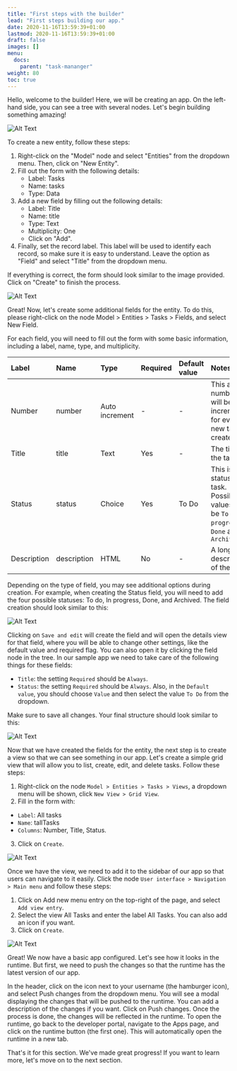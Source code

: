 ```yaml
---
title: "First steps with the builder"
lead: "First steps building our app."
date: 2020-11-16T13:59:39+01:00
lastmod: 2020-11-16T13:59:39+01:00
draft: false
images: []
menu:
  docs:
    parent: "task-mananger"
weight: 80
toc: true
---
```


Hello, welcome to the builder! Here, we will be creating an app. On the left-hand side, you can see a tree with several nodes. Let's begin building something amazing!

![Alt Text](/images/vendor/task-mananger/first-steps/task_manager_builder_node.png)


To create a new entity, follow these steps:

1. Right-click on the "Model" node and select "Entities" from the dropdown menu. Then, click on "New Entity".
2. Fill out the form with the following details:
   - Label: Tasks
   - Name: tasks
   - Type: Data
3. Add a new field by filling out the following details:
   - Label: Title
   - Name: title
   - Type: Text
   - Multiplicity: One
   - Click on "Add".
4. Finally, set the record label. This label will be used to identify each record, so make sure it is easy to understand. Leave the option as "Field" and select "Title" from the dropdown menu.

If everything is correct, the form should look similar to the image provided. Click on "Create" to finish the process.

![Alt Text](/images/vendor/task-mananger/first-steps/task_manager_creating_entity.png)


Great! Now, let's create some additional fields for the entity. To do this, please right-click on the node Model > Entities > Tasks > Fields, and select New Field.

For each field, you will need to fill out the form with some basic information, including a label, name, type, and multiplicity.

<table class="table">
    <thead>
    <tr class="header">
        <th align="left">Label</th>
        <th align="left">Name</th>
        <th align="left">Type</th>
        <th align="left">Required</th>
        <th align="left">Default value</th>
        <th align="left">Notes</th>
    </tr>
    </thead>
    <tbody>
    <tr>
        <td align="left">Number</td>
        <td align="left">number</td>
        <td align="left">Auto increment</td>
        <td align="left">-</td>
        <td align="left">-</td>
        <td align="left">This a number that will be incremented for every new task created.</td>
    </tr>
    <tr>
        <td align="left">Title</td>
        <td align="left">title</td>
        <td align="left">Text</td>
        <td align="left">Yes</td>
        <td align="left">-</td>
        <td align="left">The title of the task.</td>
    </tr>
    <tr>
        <td align="left">Status</td>
        <td align="left">status</td>
        <td align="left">Choice</td>
        <td align="left">Yes</td>
        <td align="left">To Do</td>
<td align="left" markdown="1">
This is the status of the task. Possible values will be <code >To do</code>, <code>In progress</code>, <code >Done</code> and <code>Archived</code>
</td>
    </tr>
    <tr>
        <td align="left">Description</td>
        <td align="left">description</td>
        <td align="left">HTML</td>
        <td align="left">No</td>
        <td align="left">-</td>
        <td align="left">A longer description of the task.</td>
    </tr>
    </tbody>
</table>

Depending on the type of field, you may see additional options during creation. For example, when creating the Status field, you will need to add the four possible statuses: To do, In progress, Done, and Archived. The field creation should look similar to this:

![Alt Text](/images/vendor/task-mananger/first-steps/2.png)

Clicking on `Save and edit` will create the field and will open the details view for that field, where you will be able to change other settings, like the default value and required flag. You can also open it by clicking the field node in the tree. In our sample app we need to take care of the following things for these fields:
- `Title`: the setting `Required` should be `Always`.
- `Status`: the setting `Required` should be `Always`. Also, in the `Default value`, you should choose `Value` and then select the value `To Do` from the dropdown.

Make sure to save all changes. Your final structure should look similar to this:

![Alt Text](/images/vendor/task-mananger/first-steps/3.png)



Now that we have created the fields for the entity, the next step is to create a view so that we can see something in our app. Let's create a simple grid view that will allow you to list, create, edit, and delete tasks. Follow these steps:


1. Right-click on the node `Model > Entities > Tasks > Views`, a dropdown menu will be shown, click `New View > Grid View`.
2. Fill in the form with:
  - `Label`: All tasks
  - `Name`: tallTasks
  - `Columns`: Number, Title, Status.
3. Click on `Create`.

 
![Alt Text](/images/vendor/task-mananger/first-steps/4.png)

Once we have the view, we need to add it to the sidebar of our app so that users can navigate to it easily.
 Click the node `User interface > Navigation > Main menu` and follow these steps:
1. Click on Add new menu entry on the top-right of the page, and select  `Add view entry`.
2. Select the view All Tasks and enter the label All Tasks. You can also add an icon if you want.
3. Click on `Create`.
 
![Alt Text](/images/vendor/task-mananger/first-steps/5.png)


Great! We now have a basic app configured. Let's see how it looks in the runtime. But first, we need to push the changes so that the runtime has the latest version of our app.

In the header, click on the icon next to your username (the hamburger icon), and select Push changes from the dropdown menu. You will see a modal displaying the changes that will be pushed to the runtime. You can add a description of the changes if you want. Click on Push changes. Once the process is done, the changes will be reflected in the runtime. To open the runtime, go back to the developer portal, navigate to the Apps page, and click on the runtime button (the first one). This will automatically open the runtime in a new tab.

That's it for this section. We've made great progress! If you want to learn more, let's move on to the next section.


